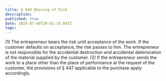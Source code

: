 ```yaml
---
title: § 644 Bearing of Risk
description: 
published: true
date: 2020-07-06T20:41:19.087Z
tags: 
---
```


(1) The entrepreneur bears the risk until acceptance of the work. If the customer defaults on acceptance, the risk passes to him. The entrepreneur is not responsible for the accidental destruction and accidental deterioration of the material supplied by the customer.
(2) If the entrepreneur sends the work to a place other than the place of performance at the request of the customer, the provisions of § 447 applicable to the purchase apply accordingly.
